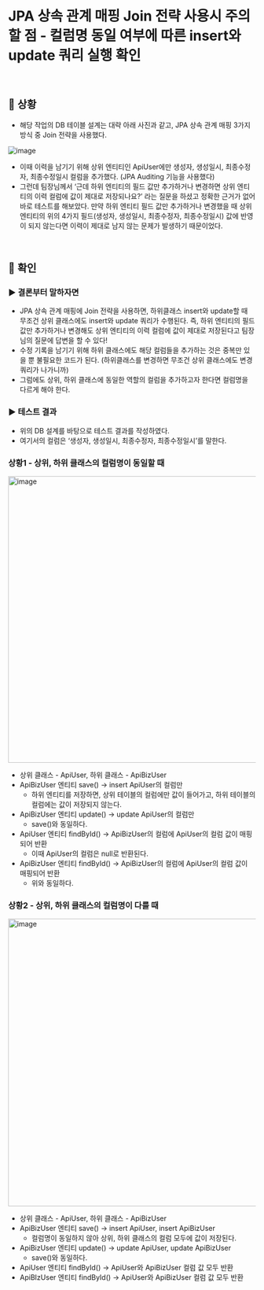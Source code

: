 # JPA 상속 관계 매핑 Join 전략 사용시 주의할 점 - 컬럼명 동일 여부에 따른 insert와 update 쿼리 실행 확인

<br>

## 📌 상황

- 해당 작업의 DB 테이블 설계는 대략 아래 사진과 같고, JPA 상속 관계 매핑 3가지 방식 중 Join 전략을 사용했다.

![image](https://user-images.githubusercontent.com/69254943/179784511-d29749ff-f258-43e5-abd8-beb501ed6425.png)

- 이때 이력을 남기기 위해 상위 엔티티인 ApiUser에만 생성자, 생성일시, 최종수정자, 최종수정일시 컬럼을 추가했다. (JPA Auditing 기능을 사용했다)
- 그런데 팀장님께서 ‘근데 하위 엔티티의 필드 값만 추가하거나 변경하면 상위 엔티티의 이력 컬럼에 값이 제대로 저장되나요?’ 라는 질문을 하셨고 정확한 근거가 없어 바로 테스트를 해보았다. 만약 하위 엔티티 필드 값만 추가하거나 변경했을 때 상위 엔티티의 위의 4가지 필드(생성자, 생성일시, 최종수정자, 최종수정일시) 값에 반영이 되지 않는다면 이력이 제대로 남지 않는 문제가 발생하기 때문이었다.

<br>

## 📌 확인

### ▶️ 결론부터 말하자면
- JPA 상속 관계 매핑에 Join 전략을 사용하면, 하위클래스 insert와 update할 때 무조건 상위 클래스에도 insert와 update 쿼리가 수행된다. 즉, 하위 엔티티의 필드 값만 추가하거나 변경해도 상위 엔티티의 이력 컬럼에 값이 제대로 저장된다고 팀장님의 질문에 답변을 할 수 있다! 
- 수정 기록을 남기기 위해 하위 클래스에도 해당 컬럼들을 추가하는 것은 중복만 있을 뿐 불필요한 코드가 된다. (하위클래스를 변경하면 무조건 상위 클래스에도 변경 쿼리가 나가니까)
- 그럼에도 상위, 하위 클래스에 동일한 역할의 컬럼을 추가하고자 한다면 컬럼명을 다르게 해야 한다.

### ▶️ 테스트 결과
- 위의 DB 설계를 바탕으로 테스트 결과를 작성하였다. 
- 여기서의 컬럼은 ‘생성자, 생성일시, 최종수정자, 최종수정일시’를 말한다.

### 상황1 - 상위, 하위 클래스의 컬럼명이 동일할 때

<img width="583" alt="image" src="https://user-images.githubusercontent.com/69254943/179786424-9a698501-6fa1-4365-8dc3-c4f95fb652ee.png">

- 상위 클래스 - ApiUser, 하위 클래스 - ApiBizUser
- ApiBizUser 엔티티 save() → insert ApiUser의 컬럼만
    - 하위 엔티티를 저장하면, 상위 테이블의 컬럼에만 값이 들어가고, 하위 테이블의 컬럼에는 값이 저장되지 않는다.
- ApiBizUser 엔티티 update() → update ApiUser의 컬럼만
    - save()와 동일하다.
- ApiUser 엔티티 findById() → ApiBizUser의 컬럼에 ApiUser의 컬럼 값이 매핑되어 반환
    - 이때 ApiUser의 컬럼은 null로 반환된다.
- ApiBizUser 엔티티 findById() → ApiBizUser의 컬럼에 ApiUser의 컬럼 값이 매핑되어 반환
    - 위와 동일하다.

### 상황2 - 상위, 하위 클래스의 컬럼명이 다를 때

<img width="585" alt="image" src="https://user-images.githubusercontent.com/69254943/179786761-4aa84eae-9db6-40b3-beb0-330aad69ec16.png">

- 상위 클래스 - ApiUser, 하위 클래스 - ApiBizUser
- ApiBizUser 엔티티 save() → insert ApiUser, insert ApiBizUser
    - 컬럼명이 동일하지 않아 상위, 하위 클래스의 컬럼 모두에 값이 저장된다.
- ApiBizUser 엔티티 update() → update ApiUser, update ApiBizUser
    - save()와 동일하다.
- ApiUser 엔티티 findById() → ApiUser와 ApiBizUser 컬럼 값 모두 반환
- ApiBIzUser 엔티티 findById() → ApiUser와 ApiBizUser 컬럼 값 모두 반환